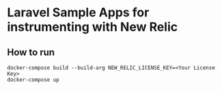 
# Laravel Sample Apps for instrumenting with New Relic

## How to run

```
docker-compose build --build-arg NEW_RELIC_LICENSE_KEY=<Your License Key>
docker-compose up
```

